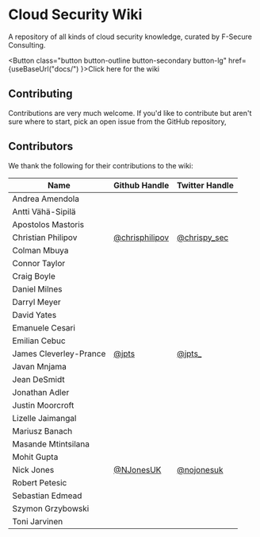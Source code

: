 # Cloud Security Wiki

A repository of all kinds of cloud security knowledge, curated by F-Secure Consulting.

<Button class="button button-outline button-secondary button-lg" href={useBaseUrl("docs/") }>Click here for the wiki</Button>

## Contributing

Contributions are very much welcome. If you'd like to contribute but aren't sure where to start, pick an open issue from the GitHub repository, 

## Contributors

We thank the following for their contributions to the wiki:

| Name                   | Github Handle                                      | Twitter Handle                                  |
| ---------------------- | -------------------------------------------------- | ----------------------------------------------- |
| Andrea Amendola        |                                                    |                                                 |
| Antti Vähä-Sipilä      |                                                    |                                                 |
| Apostolos Mastoris     |                                                    |                                                 |
| Christian Philipov     | [@chrisphilipov](https://github.com/chrisphilipov) | [@chrispy_sec](https://twitter.com/chrispy_sec) |
| Colman Mbuya           |                                                    |                                                 |
| Connor Taylor          |                                                    |                                                 |
| Craig Boyle            |                                                    |                                                 |
| Daniel Milnes          |                                                    |                                                 |
| Darryl Meyer           |                                                    |                                                 |
| David Yates            |                                                    |                                                 |
| Emanuele Cesari        |                                                    |                                                 |
| Emilian Cebuc          |                                                    |                                                 |
| James Cleverley-Prance | [@jpts](https://github.com/jpts)                   | [@jpts_](https://twitter.com/jpts_)             |
| Javan Mnjama           |                                                    |                                                 |
| Jean DeSmidt           |                                                    |                                                 |
| Jonathan Adler         |                                                    |                                                 |
| Justin Moorcroft       |                                                    |                                                 |
| Lizelle Jaimangal      |                                                    |                                                 |
| Mariusz Banach         |                                                    |                                                 |
| Masande Mtintsilana    |                                                    |                                                 |
| Mohit Gupta            |                                                    |                                                 |
| Nick Jones             | [@NJonesUK](https://github.com/NJonesUK)           | [@nojonesuk](https://twitter.com/nojonesuk)     |
| Robert Petesic         |                                                    |                                                 |
| Sebastian Edmead       |                                                    |                                                 |
| Szymon Grzybowski      |                                                    |                                                 |
| Toni Jarvinen          |                                                    |                                                 |
